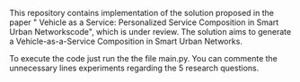 This repository contains implementation of the solution proposed in the paper " Vehicle as a Service: Personalized Service Composition in Smart Urban Networkscode", which is under review. The solution aims to generate a Vehicle-as-a-Service Composition in Smart Urban Networks.

To execute the code just run the the file main.py. You can commente  the unnecessary lines experiments regarding the 5 research questions. 

